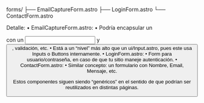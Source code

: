 forms/
├── EmailCaptureForm.astro
├── LoginForm.astro
└── ContactForm.astro

Detalle:
	•	EmailCaptureForm.astro:
	•	Podría encapsular un <form> con un <input type="email" /> y <button>, validación, etc.
	•	Está a un “nivel” más alto que un ui/Input.astro, pues este usa Inputs o Buttons internamente.
	•	LoginForm.astro:
	•	Form para usuario/contraseña, en caso de que tu sitio maneje autenticación.
	•	ContactForm.astro:
	•	Similar concepto: un formulario con Nombre, Email, Mensaje, etc.

Estos componentes siguen siendo “genéricos” en el sentido de que podrían ser reutilizados en distintas páginas.